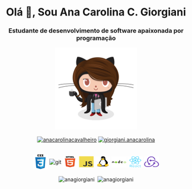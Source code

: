 <h1 align="center">Olá 👋, Sou Ana Carolina C. Giorgiani</h1>
<h3 align="center">Estudante de desenvolvimento de software apaixonada por programação</h3>
<div align="center">
<img src="https://github.com/anagiorgiani/repositorioAna/blob/master/img/gitfem.png" width= 220px />
</div>

<div align="center">
<p align="center">
<a href="https://linkedin.com/in/anacarolinacavalheiro" target="blank"><img align="center" src="https://img.shields.io/badge/LinkedIn-0077B5?style=for-the-badge&logo=linkedin&logoColor=white" alt="anacarolinacavalheiro"  /></a>
<a href="https://instagram.com/giorgiani.anacarolina" target="blank"><img align="center" src="https://img.shields.io/badge/Instagram-E4405F?style=for-the-badge&logo=instagram&logoColor=white" alt="giorgiani.anacarolina"  /></a>
</p>
</div>

<div align="center"><br>
<img align="center" src="https://raw.githubusercontent.com/devicons/devicon/master/icons/css3/css3-original-wordmark.svg" alt="css3" width="40" height="40"/> 
  
<img align="center" src="https://www.vectorlogo.zone/logos/git-scm/git-scm-icon.svg" alt="git" width="40" height="30"/> 
  
<img align="center" src="https://raw.githubusercontent.com/devicons/devicon/master/icons/html5/html5-original-wordmark.svg" alt="html5" width="40" height="30"/> 
  
<img align="center"  src="https://raw.githubusercontent.com/devicons/devicon/master/icons/javascript/javascript-original.svg" alt="javascript" width="40" height="30"/> 
  
<img  align="center" src="https://raw.githubusercontent.com/devicons/devicon/master/icons/linux/linux-original.svg" alt="linux" width="40" height="30"/> 
  
<img align="center"  src="https://raw.githubusercontent.com/devicons/devicon/master/icons/nodejs/nodejs-original-wordmark.svg" alt="nodejs" width="40" height="30"/>
  
<img align="center"  src="https://raw.githubusercontent.com/devicons/devicon/master/icons/react/react-original-wordmark.svg" alt="react" width="40" height="30"/>
  
<img align="center" src="https://raw.githubusercontent.com/devicons/devicon/master/icons/redux/redux-original.svg" alt="redux" width="40" height="30"/> 
</div>  

<br>

<div align="center">
<span><img align="center" src="https://github-readme-stats.vercel.app/api/top-langs?username=anagiorgiani&show_icons=true&theme=dracula" alt="anagiorgiani" width="230"/></span>
<span>&nbsp;<img align="center" src="https://github-readme-stats.vercel.app/api?username=anagiorgiani&show_icons=true&theme=dracula" alt="anagiorgiani" width="390"/></span>
</div>
<br>
